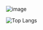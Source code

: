 ![image](https://www.codewars.com/users/Lecol/badges/large)

![Top Langs](https://github-readme-stats.vercel.app/api/top-langs/?username=ColinSluck&layout=compact&langs_count=10)

<!--
**ColinSluck/ColinSluck** is a ✨ _special_ ✨ repository because its `README.md` (this file) appears on your GitHub profile.

Here are some ideas to get you started:

- 🔭 I’m currently working on ...
- 🌱 I’m currently learning ...
- 👯 I’m looking to collaborate on ...
- 🤔 I’m looking for help with ...
- 💬 Ask me about ...
- 📫 How to reach me: ...
- 😄 Pronouns: ...
- ⚡ Fun fact: ...
-->
